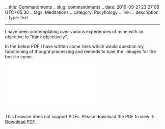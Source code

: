 .. title: Commandments
.. slug: commandments
.. date: 2019-09-21 23:27:08 UTC+05:30
.. tags: Meditations
.. category: Pscyhology
.. link: 
.. description: 
.. type: text

***

I have been contemplating over various experiences of mine with an objective to "think objectively". 

In the below PDF I have written some lines which would question my functioning of thought processing and reminds to tune the linkages for the best to come.


<object data="/Meditations.pdf" type="application/pdf" width= 100% height="300px">
    <embed src="/Meditations.pdf">
        <p>This browser does not support PDFs. Please download the PDF to view it: <a href="/Meditations.pdf">Download PDF</a>.</p>
    </embed>
</object>